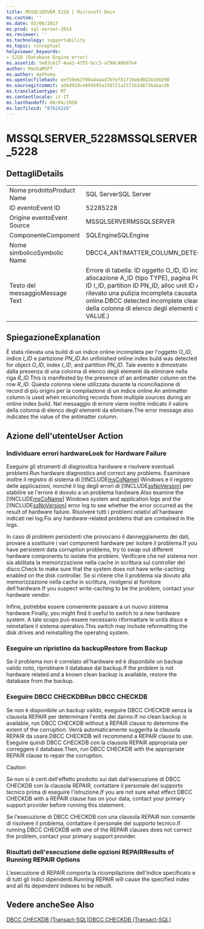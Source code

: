```yaml
---
title: MSSQLSERVER_5228 | Microsoft Docs
ms.custom: ''
ms.date: 03/06/2017
ms.prod: sql-server-2014
ms.reviewer: ''
ms.technology: supportability
ms.topic: conceptual
helpviewer_keywords:
- 5228 (Database Engine error)
ms.assetid: 5e83c617-4aa2-4755-bcc5-a798c46b97e4
author: MashaMSFT
ms.author: mathoma
ms.openlocfilehash: eef59e62f00a44aad7bfefb1719a6d8d2b3d0290
ms.sourcegitcommit: ad4d92dce894592a259721a1571b1d8736abacdb
ms.translationtype: MT
ms.contentlocale: it-IT
ms.lasthandoff: 08/04/2020
ms.locfileid: "87624226"
---
```

# <a name="mssqlserver_5228"></a><span data-ttu-id="dc9c2-102">MSSQLSERVER_5228</span><span class="sxs-lookup"><span data-stu-id="dc9c2-102">MSSQLSERVER_5228</span></span>
    
## <a name="details"></a><span data-ttu-id="dc9c2-103">Dettagli</span><span class="sxs-lookup"><span data-stu-id="dc9c2-103">Details</span></span>  
  
|||  
|-|-|  
|<span data-ttu-id="dc9c2-104">Nome prodotto</span><span class="sxs-lookup"><span data-stu-id="dc9c2-104">Product Name</span></span>|<span data-ttu-id="dc9c2-105">SQL Server</span><span class="sxs-lookup"><span data-stu-id="dc9c2-105">SQL Server</span></span>|  
|<span data-ttu-id="dc9c2-106">ID evento</span><span class="sxs-lookup"><span data-stu-id="dc9c2-106">Event ID</span></span>|<span data-ttu-id="dc9c2-107">5228</span><span class="sxs-lookup"><span data-stu-id="dc9c2-107">5228</span></span>|  
|<span data-ttu-id="dc9c2-108">Origine evento</span><span class="sxs-lookup"><span data-stu-id="dc9c2-108">Event Source</span></span>|<span data-ttu-id="dc9c2-109">MSSQLSERVER</span><span class="sxs-lookup"><span data-stu-id="dc9c2-109">MSSQLSERVER</span></span>|  
|<span data-ttu-id="dc9c2-110">Componente</span><span class="sxs-lookup"><span data-stu-id="dc9c2-110">Component</span></span>|<span data-ttu-id="dc9c2-111">SQLEngine</span><span class="sxs-lookup"><span data-stu-id="dc9c2-111">SQLEngine</span></span>|  
|<span data-ttu-id="dc9c2-112">Nome simbolico</span><span class="sxs-lookup"><span data-stu-id="dc9c2-112">Symbolic Name</span></span>|<span data-ttu-id="dc9c2-113">DBCC4_ANTIMATTER_COLUMN_DETECTED</span><span class="sxs-lookup"><span data-stu-id="dc9c2-113">DBCC4_ANTIMATTER_COLUMN_DETECTED</span></span>|  
|<span data-ttu-id="dc9c2-114">Testo del messaggio</span><span class="sxs-lookup"><span data-stu-id="dc9c2-114">Message Text</span></span>|<span data-ttu-id="dc9c2-115">Errore di tabella: ID oggetto O_ID, ID indice I_ID, ID partizione PN_ID, ID unità di allocazione A_ID (tipo TYPE), pagina PG_ID, riga R_ID.</span><span class="sxs-lookup"><span data-stu-id="dc9c2-115">Table error: Object ID O_ID, index ID I_ID, partition ID PN_ID, alloc unit ID A_ID (type TYPE), page PG_ID, row R_ID.</span></span> <span data-ttu-id="dc9c2-116">DBCC ha rilevato una pulizia incompleta causata da un'operazione di compilazione di un indice online.</span><span class="sxs-lookup"><span data-stu-id="dc9c2-116">DBCC detected incomplete cleanup from an online index build operation.</span></span> <span data-ttu-id="dc9c2-117">Valore della colonna di elenco degli elementi da eliminare VALUE.</span><span class="sxs-lookup"><span data-stu-id="dc9c2-117">(Antimatter column value is VALUE.)</span></span>|  
  
## <a name="explanation"></a><span data-ttu-id="dc9c2-118">Spiegazione</span><span class="sxs-lookup"><span data-stu-id="dc9c2-118">Explanation</span></span>  
 <span data-ttu-id="dc9c2-119">È stata rilevata una build di un indice online incompleta per l'oggetto *O_ID*, indice *I_ID* e partizione *PN_ID*.</span><span class="sxs-lookup"><span data-stu-id="dc9c2-119">An unfinished online index build was detected for object *O_ID*, index *I_ID*, and partition *PN_ID*.</span></span> <span data-ttu-id="dc9c2-120">Tale evento è dimostrato dalla presenza di una colonna di elenco degli elementi da eliminare nella riga *R_ID*.</span><span class="sxs-lookup"><span data-stu-id="dc9c2-120">This is manifested by the presence of an antimatter column on the row *R_ID*.</span></span> <span data-ttu-id="dc9c2-121">Questa colonna viene utilizzata durante la riconciliazione di record di più origini per la compilazione di un indice online.</span><span class="sxs-lookup"><span data-stu-id="dc9c2-121">An antimatter column is used when reconciling records from multiple sources during an online index build.</span></span> <span data-ttu-id="dc9c2-122">Nel messaggio di errore viene inoltre indicato il valore della colonna di elenco degli elementi da eliminare.</span><span class="sxs-lookup"><span data-stu-id="dc9c2-122">The error message also indicates the value of the antimatter column.</span></span>  
  
## <a name="user-action"></a><span data-ttu-id="dc9c2-123">Azione dell'utente</span><span class="sxs-lookup"><span data-stu-id="dc9c2-123">User Action</span></span>  
  
### <a name="look-for-hardware-failure"></a><span data-ttu-id="dc9c2-124">Individuare errori hardware</span><span class="sxs-lookup"><span data-stu-id="dc9c2-124">Look for Hardware Failure</span></span>  
 <span data-ttu-id="dc9c2-125">Eseguire gli strumenti di diagnostica hardware e risolvere eventuali problemi.</span><span class="sxs-lookup"><span data-stu-id="dc9c2-125">Run hardware diagnostics and correct any problems.</span></span> <span data-ttu-id="dc9c2-126">Esaminare inoltre il registro di sistema di [!INCLUDE[msCoName](../../includes/msconame-md.md)] Windows e il registro delle applicazioni, nonché il log degli errori di [!INCLUDE[ssNoVersion](../../includes/ssnoversion-md.md)] per stabilire se l'errore è dovuto a un problema hardware.</span><span class="sxs-lookup"><span data-stu-id="dc9c2-126">Also examine the [!INCLUDE[msCoName](../../includes/msconame-md.md)] Windows system and application logs and the [!INCLUDE[ssNoVersion](../../includes/ssnoversion-md.md)] error log to see whether the error occurred as the result of hardware failure.</span></span> <span data-ttu-id="dc9c2-127">Risolvere tutti i problemi relativi all'hardware indicati nei log.</span><span class="sxs-lookup"><span data-stu-id="dc9c2-127">Fix any hardware-related problems that are contained in the logs.</span></span>  
  
 <span data-ttu-id="dc9c2-128">In caso di problemi persistenti che provocano il danneggiamento dei dati, provare a sostituire i vari componenti hardware per isolare il problema.</span><span class="sxs-lookup"><span data-stu-id="dc9c2-128">If you have persistent data corruption problems, try to swap out different hardware components to isolate the problem.</span></span> <span data-ttu-id="dc9c2-129">Verificare che nel sistema non sia abilitata la memorizzazione nella cache in scrittura sul controller del disco.</span><span class="sxs-lookup"><span data-stu-id="dc9c2-129">Check to make sure that the system does not have write-caching enabled on the disk controller.</span></span> <span data-ttu-id="dc9c2-130">Se si ritiene che il problema sia dovuto alla memorizzazione nella cache in scrittura, rivolgersi al fornitore dell'hardware.</span><span class="sxs-lookup"><span data-stu-id="dc9c2-130">If you suspect write-caching to be the problem, contact your hardware vendor.</span></span>  
  
 <span data-ttu-id="dc9c2-131">Infine, potrebbe essere conveniente passare a un nuovo sistema hardware.</span><span class="sxs-lookup"><span data-stu-id="dc9c2-131">Finally, you might find it useful to switch to a new hardware system.</span></span> <span data-ttu-id="dc9c2-132">A tale scopo può essere necessario riformattare le unità disco e reinstallare il sistema operativo.</span><span class="sxs-lookup"><span data-stu-id="dc9c2-132">This switch may include reformatting the disk drives and reinstalling the operating system.</span></span>  
  
### <a name="restore-from-backup"></a><span data-ttu-id="dc9c2-133">Eseguire un ripristino da backup</span><span class="sxs-lookup"><span data-stu-id="dc9c2-133">Restore from Backup</span></span>  
 <span data-ttu-id="dc9c2-134">Se il problema non è correlato all'hardware ed è disponibile un backup valido noto, ripristinare il database dal backup.</span><span class="sxs-lookup"><span data-stu-id="dc9c2-134">If the problem is not hardware related and a known clean backup is available, restore the database from the backup.</span></span>  
  
### <a name="run-dbcc-checkdb"></a><span data-ttu-id="dc9c2-135">Eseguire DBCC CHECKDB</span><span class="sxs-lookup"><span data-stu-id="dc9c2-135">Run DBCC CHECKDB</span></span>  
 <span data-ttu-id="dc9c2-136">Se non è disponibile un backup valido, eseguire DBCC CHECKDB senza la clausola REPAIR per determinare l'entità del danno.</span><span class="sxs-lookup"><span data-stu-id="dc9c2-136">If no clean backup is available, run DBCC CHECKDB without a REPAIR clause to determine the extent of the corruption.</span></span> <span data-ttu-id="dc9c2-137">Verrà automaticamente suggerita la clausola REPAIR da usare.</span><span class="sxs-lookup"><span data-stu-id="dc9c2-137">DBCC CHECKDB will recommend a REPAIR clause to use.</span></span> <span data-ttu-id="dc9c2-138">Eseguire quindi DBCC CHECKDB con la clausola REPAIR appropriata per correggere il database.</span><span class="sxs-lookup"><span data-stu-id="dc9c2-138">Then, run DBCC CHECKDB with the appropriate REPAIR clause to repair the corruption.</span></span>  
  
> [!CAUTION]  
>  <span data-ttu-id="dc9c2-139">Se non si è certi dell'effetto prodotto sui dati dall'esecuzione di DBCC CHECKDB con la clausola REPAIR, contattare il personale del supporto tecnico prima di eseguire l'istruzione.</span><span class="sxs-lookup"><span data-stu-id="dc9c2-139">If you are not sure what effect DBCC CHECKDB with a REPAIR clause has on your data, contact your primary support provider before running this statement.</span></span>  
  
 <span data-ttu-id="dc9c2-140">Se l'esecuzione di DBCC CHECKDB con una clausola REPAIR non consente di risolvere il problema, contattare il personale del supporto tecnico.</span><span class="sxs-lookup"><span data-stu-id="dc9c2-140">If running DBCC CHECKDB with one of the REPAIR clauses does not correct the problem, contact your primary support provider.</span></span>  
  
### <a name="results-of-running-repair-options"></a><span data-ttu-id="dc9c2-141">Risultati dell'esecuzione delle opzioni REPAIR</span><span class="sxs-lookup"><span data-stu-id="dc9c2-141">Results of Running REPAIR Options</span></span>  
 <span data-ttu-id="dc9c2-142">L'esecuzione di REPAIR comporta la ricompilazione dell'indice specificato e di tutti gli indici dipendenti.</span><span class="sxs-lookup"><span data-stu-id="dc9c2-142">Running REPAIR will cause the specified index and all its dependent indexes to be rebuilt.</span></span>  
  
## <a name="see-also"></a><span data-ttu-id="dc9c2-143">Vedere anche</span><span class="sxs-lookup"><span data-stu-id="dc9c2-143">See Also</span></span>  
 [<span data-ttu-id="dc9c2-144">DBCC CHECKDB &#40;Transact-SQL&#41;</span><span class="sxs-lookup"><span data-stu-id="dc9c2-144">DBCC CHECKDB &#40;Transact-SQL&#41;</span></span>](/sql/t-sql/database-console-commands/dbcc-checkdb-transact-sql)  
  
  
